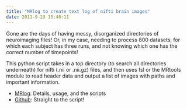 ```yaml
---
title: "MRlog to create text log of nifti brain images"
date: 2011-9-23 15:40:11
---
```



Gone are the days of having messy, disorganized directories of neuroimaging files! Or, in my case, needing to process 800 datasets, for which each subject has three runs, and not knowing which one has the correct number of timepoints!

This python script takes in a top directory (to search all directories underneath) for nifti (.nii or .nii.gz) files, and then uses fsl or the MRtools module to read header data and output a list of images with paths and important information.

- [MRlog](http://vsoch.com/wiki/doku.php?id=ica_:mrlog "MRlog"): Details, usage, and the scripts
- [Github](https://github.com/vsoch/ica-/blob/master/MRlog.py): Straight to the script!

 


